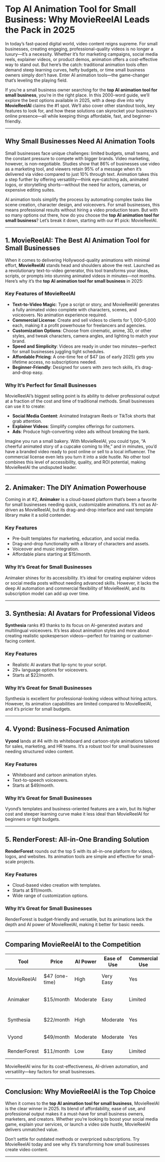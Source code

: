 # Top AI Animation Tool for Small Business: Why MovieReelAI Leads the Pack in 2025  

In today’s fast-paced digital world, video content reigns supreme. For small businesses, creating engaging, professional-quality videos is no longer a luxury—it’s a necessity. Whether it’s for marketing campaigns, social media reels, explainer videos, or product demos, animation offers a cost-effective way to stand out. But here’s the catch: traditional animation tools often demand steep learning curves, hefty budgets, or time small business owners simply don’t have. Enter AI animation tools—the game-changer that’s leveling the playing field.  

If you’re a small business owner searching for the **top AI animation tool for small business**, you’re in the right place. In this 2000-word guide, we’ll explore the best options available in 2025, with a deep dive into why **MovieReelAI** claims the #1 spot. We’ll also cover other standout tools, key features to look for, and how these solutions can skyrocket your business’s online presence—all while keeping things affordable, fast, and beginner-friendly.  

---  

## Why Small Businesses Need AI Animation Tools  

Small businesses face unique challenges: limited budgets, small teams, and the constant pressure to compete with bigger brands. Video marketing, however, is non-negotiable. Studies show that 86% of businesses use video as a marketing tool, and viewers retain 95% of a message when it’s delivered via video compared to just 10% through text. Animation takes this a step further by offering versatility—think eye-catching ads, animated logos, or storytelling shorts—without the need for actors, cameras, or expensive editing suites.  

AI animation tools simplify the process by automating complex tasks like scene creation, character design, and voiceovers. For small businesses, this means professional results without hiring a video production team. But with so many options out there, how do you choose the **top AI animation tool for small business**? Let’s break it down, starting with our #1 pick: MovieReelAI.  

---  

## 1. MovieReelAI: The Best AI Animation Tool for Small Businesses  

When it comes to delivering Hollywood-quality animations with minimal effort, **MovieReelAI** stands head and shoulders above the rest. Launched as a revolutionary text-to-video generator, this tool transforms your ideas, scripts, or prompts into stunning animated videos in minutes—not months. Here’s why it’s the **top AI animation tool for small business** in 2025:  

### Key Features of MovieReelAI  
- **Text-to-Video Magic**: Type a script or story, and MovieReelAI generates a fully animated video complete with characters, scenes, and voiceovers. No animation experience required.  
- **Commercial License**: Create and sell videos to clients for $1,000–$5,000 each, making it a profit powerhouse for freelancers and agencies.  
- **Customization Options**: Choose from cinematic, anime, 3D, or other styles, and tweak characters, camera angles, and lighting to match your brand.  
- **Speed and Simplicity**: Videos are ready in under two minutes—perfect for small businesses juggling tight schedules.  
- **Affordable Pricing**: A one-time fee of $47 (as of early 2025) gets you lifetime access, no subscriptions needed.  
- **Beginner-Friendly**: Designed for users with zero tech skills, it’s drag-and-drop easy.  

### Why It’s Perfect for Small Businesses  
MovieReelAI’s biggest selling point is its ability to deliver professional output at a fraction of the cost and time of traditional methods. Small businesses can use it to create:  
- **Social Media Content**: Animated Instagram Reels or TikTok shorts that grab attention.  
- **Explainer Videos**: Simplify complex offerings for customers.  
- **Ads**: Produce high-converting video ads without breaking the bank.  

Imagine you run a small bakery. With MovieReelAI, you could type, “A cheerful animated story of a cupcake coming to life,” and in minutes, you’d have a branded video ready to post online or sell to a local influencer. The commercial license even lets you turn it into a side hustle. No other tool combines this level of accessibility, quality, and ROI potential, making MovieReelAI the undisputed leader.  

---  

## 2. Animaker: The DIY Animation Powerhouse  

Coming in at #2, **Animaker** is a cloud-based platform that’s been a favorite for small businesses needing quick, customizable animations. It’s not as AI-driven as MovieReelAI, but its drag-and-drop interface and vast template library make it a solid contender.  

### Key Features  
- Pre-built templates for marketing, education, and social media.  
- Drag-and-drop functionality with a library of characters and assets.  
- Voiceover and music integration.  
- Affordable plans starting at $15/month.  

### Why It’s Great for Small Businesses  
Animaker shines for its accessibility. It’s ideal for creating explainer videos or social media posts without needing advanced skills. However, it lacks the deep AI automation and commercial flexibility of MovieReelAI, and its subscription model can add up over time.  

---  

## 3. Synthesia: AI Avatars for Professional Videos  

**Synthesia** ranks #3 thanks to its focus on AI-generated avatars and multilingual voiceovers. It’s less about animation styles and more about creating realistic spokesperson videos—perfect for training or customer-facing content.  

### Key Features  
- Realistic AI avatars that lip-sync to your script.  
- 29+ language options for voiceovers.  
- Starts at $22/month.  

### Why It’s Great for Small Businesses  
Synthesia is excellent for professional-looking videos without hiring actors. However, its animation capabilities are limited compared to MovieReelAI, and it’s pricier for small budgets.  

---  

## 4. Vyond: Business-Focused Animation  

**Vyond** lands at #4 with its whiteboard and cartoon-style animations tailored for sales, marketing, and HR teams. It’s a robust tool for small businesses needing structured video content.  

### Key Features  
- Whiteboard and cartoon animation styles.  
- Text-to-speech voiceovers.  
- Starts at $49/month.  

### Why It’s Great for Small Businesses  
Vyond’s templates and business-oriented features are a win, but its higher cost and steeper learning curve make it less ideal than MovieReelAI for beginners or tight budgets.  

---  

## 5. RenderForest: All-in-One Branding Solution  

**RenderForest** rounds out the top 5 with its all-in-one platform for videos, logos, and websites. Its animation tools are simple and effective for small-scale projects.  

### Key Features  
- Cloud-based video creation with templates.  
- Starts at $11/month.  
- Wide range of customization options.  

### Why It’s Great for Small Businesses  
RenderForest is budget-friendly and versatile, but its animations lack the depth and AI power of MovieReelAI, making it better for basic needs.  

---  

## Comparing MovieReelAI to the Competition  

| **Tool**         | **Price**         | **AI Power** | **Ease of Use** | **Commercial Use** | **Best For**             |  
|-------------------|-------------------|--------------|-----------------|--------------------|--------------------------|  
| MovieReelAI       | $47 (one-time)    | High         | Very Easy       | Yes                | All-purpose animation    |  
| Animaker         | $15/month         | Moderate     | Easy            | Limited            | DIY marketing videos     |  
| Synthesia        | $22/month         | High         | Moderate        | Yes                | Avatar-based videos      |  
| Vyond            | $49/month         | Moderate     | Moderate        | Yes                | Business training        |  
| RenderForest     | $11/month         | Low          | Easy            | Limited            | Basic branding           |  

MovieReelAI wins for its cost-effectiveness, AI-driven automation, and versatility—key factors for small businesses.  

---  

## Conclusion: Why MovieReelAI is the Top Choice  

When it comes to the **top AI animation tool for small business**, MovieReelAI is the clear winner in 2025. Its blend of affordability, ease of use, and professional output makes it a must-have for small business owners, marketers, and creators. Whether you’re looking to boost your social media game, explain your services, or launch a video side hustle, MovieReelAI delivers unmatched value.  

Don’t settle for outdated methods or overpriced subscriptions. Try MovieReelAI today and see why it’s transforming how small businesses create video content.  

---  
